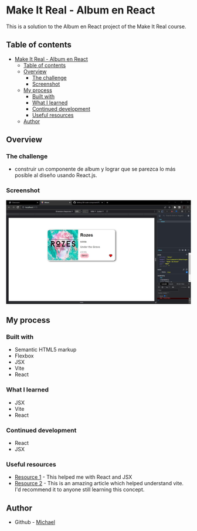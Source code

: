 # Make It Real - Album en React

This is a solution to the Album en React project of the Make It Real course.

## Table of contents

- [Make It Real - Album en React](#make-it-real---album-en-react)
  - [Table of contents](#table-of-contents)
  - [Overview](#overview)
    - [The challenge](#the-challenge)
    - [Screenshot](#screenshot)
  - [My process](#my-process)
    - [Built with](#built-with)
    - [What I learned](#what-i-learned)
    - [Continued development](#continued-development)
    - [Useful resources](#useful-resources)
  - [Author](#author)


## Overview

### The challenge

- construir un componente de album y lograr que se parezca lo más posible al diseño usando React.js.


### Screenshot

![](/screenshot.jpg)

## My process

### Built with

- Semantic HTML5 markup
- Flexbox
- JSX
- Vite
- React

### What I learned
- JSX
- Vite
- React
### Continued development

- React
- JSX


### Useful resources

- [Resource 1](https://es.react.dev/learn/writing-markup-with-jsx) - This helped me with React and JSX
- [Resource 2](https://vitejs.dev/) - This is an amazing article which helped understand vite. I'd recommend it to anyone still learning this concept.

## Author

- Github - [Michael](https://github.com/Mike2020x)